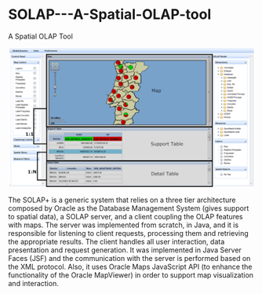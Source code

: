 # SOLAP---A-Spatial-OLAP-tool
A Spatial OLAP Tool

![Alt text](https://github.com/RFASilva/SOLAP---A-Spatial-OLAP-tool/blob/master/solap+screenshot.png "Screenshot Spatial-Core")

The SOLAP+ is a generic system that relies on a three tier architecture composed by Oracle as the Database Management System (gives support to spatial data), a SOLAP server, and a client coupling the OLAP features with maps. The server was implemented from scratch, in Java, and it is responsible for listening to client requests, processing them and retrieving the appropriate results. The client handles all user interaction, data presentation and request generation. It was implemented in Java Server Faces (JSF) and the communication with the server is performed based on the XML protocol. Also, it uses Oracle Maps JavaScript API (to enhance the functionality of the Oracle MapViewer) in order to support map visualization and interaction.
